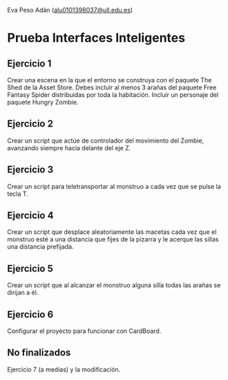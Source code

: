 Eva Peso Adán (alu0101398037@ull.edu.es)

# Prueba Interfaces Inteligentes

## Ejercicio 1
Crear una escena en la que el entorno se construya con el paquete The Shed de la Asset Store. Debes incluir al menos 3 arañas del paquete Free Fantasy Spider distribuidas por toda la habitación. Incluir un personaje del paquete Hungry Zombie. 

## Ejercicio 2
Crear un script que actúe de controlador del movimiento del Zombie, avanzando siempre hacia delante del eje Z.

## Ejercicio 3
Crear un script para teletransportar al monstruo a cada vez que se pulse la tecla T.

## Ejercicio 4
Crear un script que desplace aleatoriamente las macetas cada vez que el monstruo esté a una distancia que fijes de la pizarra y le acerque las sillas una distancia prefijada.

## Ejercicio 5
Crear un script que al alcanzar el monstruo alguna silla todas las arañas se dirijan a él.

## Ejercicio 6
Configurar el proyecto para funcionar con CardBoard.

## No finalizados
Ejercicio 7 (a medias) y la modificación.
